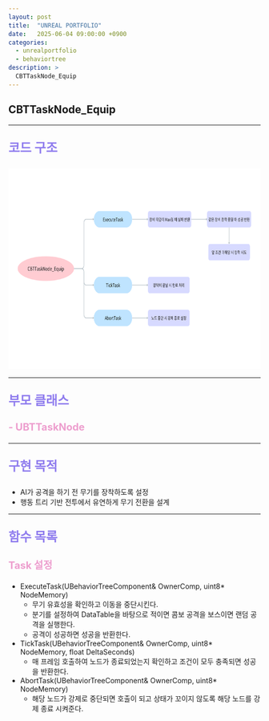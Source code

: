 ```yaml
---
layout: post
title:  "UNREAL PORTFOLIO"
date:   2025-06-04 09:00:00 +0900
categories:
  - unrealportfolio
  - behaviortree
description: >
  CBTTaskNode_Equip
---
```

## CBTTaskNode_Equip

---

<p style = "color:#8f7cee; font-size:25px; font-weight:bold">
코드 구조
</p>

<img src = "/assets/img/unrealportfolio/CBTTaskNode_Equip.png" width = "1000" height = "400">

---

<p style = "color:#8f7cee; font-size:25px; font-weight:bold">
부모 클래스
</p>

<p style = "color:#ed9ece; font-size:20px; font-weight:bold">
- UBTTaskNode
</p>

---

<p style = "color:#8f7cee; font-size:25px; font-weight:bold">
구현 목적
</p>

- AI가 공격을 하기 전 무기를 장착하도록 설정
- 행동 트리 기반 전투에서 유연하게 무기 전환을 설계

---

<p style = "color:#8f7cee; font-size:25px; font-weight:bold">
함수 목록
</p>

<p style = "color:#ed9ece; font-size:20px; font-weight:bold">
Task 설정
</p>

- ExecuteTask(UBehaviorTreeComponent& OwnerComp, uint8* NodeMemory)
  - 무기 유효성을 확인하고 이동을 중단시킨다.
  - 분기를 설정하여 DataTable을 바탕으로 적이면 콤보 공격을 보스이면 랜덤 공격을 실행한다.
  - 공격이 성공하면 성공을 반환한다.
- TickTask(UBehaviorTreeComponent& OwnerComp, uint8* NodeMemory, float DeltaSeconds)
  - 매 프레임 호출하여 노드가 종료되었는지 확인하고 조건이 모두 충족되면 성공을 반환한다.
- AbortTask(UBehaviorTreeComponent& OwnerComp, uint8* NodeMemory)
  - 해당 노드가 강제로 중단되면 호출이 되고 상태가 꼬이지 않도록 해당 노드를 강제 종료 시켜준다.